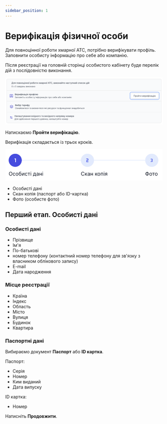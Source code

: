 ```yaml
---
sidebar_position: 1
---
```


# Верифікація фізичної особи

Для повноцінної роботи хмарної АТС, потрібно верифікувати профіль. Заповнити особисту інформацію про себе або компанію.

Після реєстрації на головній сторінці особистого кабінету буде перелік дій з послідовністю виконання.

![](../verification/img/i-sign-in9.svg)

Натискаємо **Пройти верифікацію**.

Верифікація складається із трьох кроків.

![](../verification/img/i-sign-in10.svg)

- Особисті дані
- Скан копія (паспорт або ID-картка)
- Фото (особисте фото)

## Перший етап. Особисті дані

### Особисті дані

- Прізвище
- Ім'я
- По-батькові
- номер телефону (контактний номер телефону для зв'язку з власником облікового запису)
- E-mail
- Дата народження

### Місце реєстрації

- Країна
- Індекс
- Область
- Місто
- Вулиця
- Будинок
- Квартира

### Паспортні дані

Вибираємо документ **Паспорт** або **ID картка**.

Паспорт:

- Серія
- Номер
- Ким виданий
- Дата випуску

ID картка:

- Номер

Натисніть **Продовжити**.